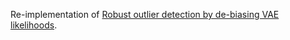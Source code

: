 Re-implementation of [Robust outlier detection by de-biasing VAE likelihoods](https://arxiv.org/pdf/2108.08760.pdf).
